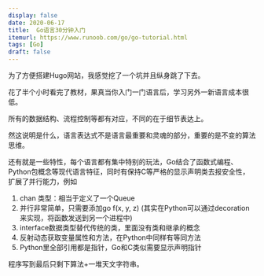 ```yaml
---
display: false
date: 2020-06-17
title:  Go语言30分钟入门
itemurl: https://www.runoob.com/go/go-tutorial.html
tags: [Go]
draft: false
---
```


为了方便搭建Hugo网站，我感觉挖了一个坑并且纵身跳了下去。

花了半个小时看完了教材，果真当你入门一门语言后，学习另外一新语言成本很低。

所有的数据结构、流程控制等都有对应，不同的在于细节表达上。

然这说明是什么，语言表达式不是语言最重要和灵魂的部分，重要的是不变的算法思维。

还有就是一些特性，每个语言都有集中特别的玩法，Go结合了函数式编程、Python包概念等现代语言特征，同时有保持C等严格的显示声明类去报安全性，扩展了并行能力，例如

1. chan 类型：相当于定义了一个Queue
2. 并行非常简单，只需要添加go f(x, y, z) (其实在Python可以通过decoration来实现，将函数发送到另一个进程中)
3. interface数据类型替代传统的类，里面没有类和继承的概念
4. 反射动态获取变量属性和方法，在Python中同样有等同方法
5. Python里全部引用都是指针，Go和C类似需要显示声明指针

程序写到最后只剩下算法+一堆天文字符串。
